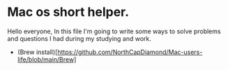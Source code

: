 # Mac os short helper.

Hello everyone, In this file I'm going to write some ways to solve problems and questions I had during my studying and work.

- (Brew install)[https://github.com/NorthCapDiamond/Mac-users-life/blob/main/Brew]
